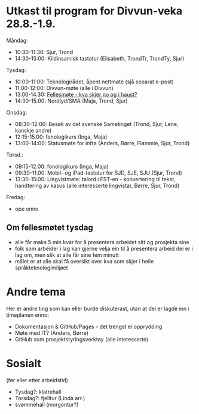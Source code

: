 # Utkast til program for Divvun-veka 28.8.-1.9.

Måndag:
- 10:30-11:30: Sjur, Trond
- 14:30-15:00: Kildinsamisk tastatur (Elisabeth, TrondTr, TrondTy, Sjur)

Tysdag:
- 10:00-11:00: Teknologirådet, åpent nettmøte (sjå separat e-post)
- 11:00-12:00: Divvun-møte (alle i Divvun)
- 13.00-14.30: [Fellesmøte - kva skjer no og i haust?](2023-v35-Tromsø-29.08._felles.md)
- 14:30-15:00: Nordlyd/SMA (Maja, Trond, Sjur)

Onsdag:
- 08:30-12:00: Besøk av det svenske Sametinget (Trond, Sjur, Lene, kanskje andre)
- 12:15-15.00: fonologikurs (Inga, Maja)
- 13:00-14:00: Statusmøte for infra (Anders, Børre, Flammie, Sjur, Trond)

Torsd.:
- 09:15-12.00: fonologikurs (Inga, Maja)
- 09:30-11.00: Mobil- og iPad-tastatur for SJD, SJE, SJU (Sjur, Trond)
- 13:30-15:00: Lingvistmøte: talord i FST-en - konvertering til tekst, handtering av kasus (alle interesserte lingvistar, Børre, Sjur, Trond)

Fredag:
- ope enno

## Om fellesmøtet tysdag

- alle får maks 5 min kvar for å presentera arbeidet sitt og prosjekta sine
- folk som arbeider i lag kan gjerne velja ein til å presentera arbeid dei er i lag om, men slik at alle får sine fem minutt
- målet er at alle skal få oversikt over kva som skjer i heile språkteknologimiljøet

# Andre tema

Her er andre ting som kan eller burde diskuterast, utan at dei er lagde inn i timeplanen enno:

- Dokumentasjon & GitHub/Pages - det trengst ei opprydding
- Møte med IT? (Anders, Børre)
- GitHub som prosjektstyringsverktøy (alle interesserte)

# Sosialt

(før eller etter arbeidstid)

- Tysdag?: klatrehall
- Torsdag?: fjelltur (Linda arr.)
- svømmehall (morgontur?)

